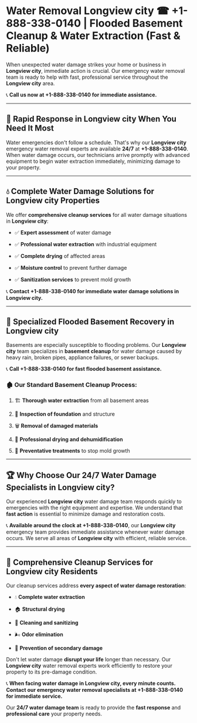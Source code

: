 # Water Removal Longview city ☎ +1-888-338-0140 | Flooded Basement Cleanup & Water Extraction (Fast & Reliable)

When unexpected water damage strikes your home or business in **Longview city**, immediate action is crucial. Our emergency water removal team is ready to help with fast, professional service throughout the **Longview city** area. 

📞 **Call us now at +1-888-338-0140 for immediate assistance.**
---
## 🚀 Rapid Response in Longview city When You Need It Most
Water emergencies don't follow a schedule. That's why our **Longview city** emergency water removal experts are available **24/7** at **+1-888-338-0140**. When water damage occurs, our technicians arrive promptly with advanced equipment to begin water extraction immediately, minimizing damage to your property.
---
## 💧 Complete Water Damage Solutions for Longview city Properties
We offer **comprehensive cleanup services** for all water damage situations in **Longview city**:
- ✅ **Expert assessment** of water damage  
- ✅ **Professional water extraction** with industrial equipment  
- ✅ **Complete drying** of affected areas  
- ✅ **Moisture control** to prevent further damage  
- ✅ **Sanitization services** to prevent mold growth  
📞 **Contact +1-888-338-0140 for immediate water damage solutions in Longview city.**
---
## 🌊 Specialized Flooded Basement Recovery in Longview city
Basements are especially susceptible to flooding problems. Our **Longview city** team specializes in **basement cleanup** for water damage caused by heavy rain, broken pipes, appliance failures, or sewer backups. 
📞 **Call +1-888-338-0140 for fast flooded basement assistance.**
### 🏚️ Our Standard Basement Cleanup Process:
1. 🏗️ **Thorough water extraction** from all basement areas  
2. 🔎 **Inspection of foundation** and structure  
3. 🗑️ **Removal of damaged materials**  
4. 💨 **Professional drying and dehumidification**  
5. 🚫 **Preventative treatments** to stop mold growth  
---
## 🏆 Why Choose Our 24/7 Water Damage Specialists in Longview city?
Our experienced **Longview city** water damage team responds quickly to emergencies with the right equipment and expertise. We understand that **fast action** is essential to minimize damage and restoration costs.
📞 **Available around the clock at +1-888-338-0140**, our **Longview city** emergency team provides immediate assistance whenever water damage occurs. We serve all areas of **Longview city** with efficient, reliable service.
---
## 🧹 Comprehensive Cleanup Services for Longview city Residents
Our cleanup services address **every aspect of water damage restoration**:
- 💧 **Complete water extraction**  
- 🏠 **Structural drying**  
- 🧼 **Cleaning and sanitizing**  
- 🌬️ **Odor elimination**  
- 🚫 **Prevention of secondary damage**  
Don't let water damage **disrupt your life** longer than necessary. Our **Longview city** water removal experts work efficiently to restore your property to its pre-damage condition.
📞 **When facing water damage in Longview city, every minute counts. Contact our emergency water removal specialists at +1-888-338-0140 for immediate service.**
Our **24/7 water damage team** is ready to provide the **fast response** and **professional care** your property needs.
